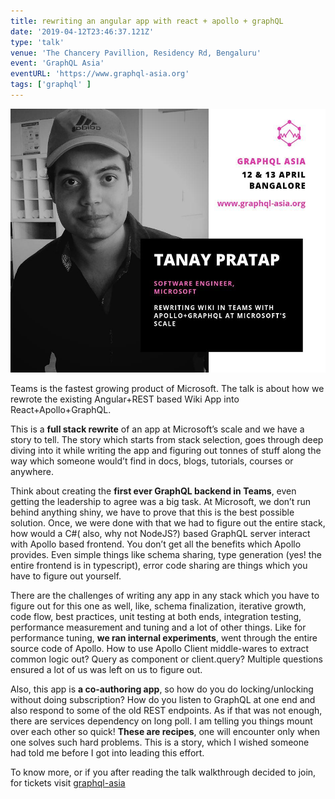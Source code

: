 ```yaml
---
title: rewriting an angular app with react + apollo + graphQL
date: '2019-04-12T23:46:37.121Z'
type: 'talk'
venue: 'The Chancery Pavillion, Residency Rd, Bengaluru'
event: 'GraphQL Asia'
eventURL: 'https://www.graphql-asia.org'
tags: ['graphql' ]
---
```


![The organizers shared the poster recently, I feel this came out really well](./tanay-pratap-graphql-asia-poster.jpg)

Teams is the fastest growing product of Microsoft. The talk is about how we rewrote the existing Angular+REST based Wiki App into React+Apollo+GraphQL.

This is a **full stack rewrite** of an app at Microsoft’s scale and we have a story to tell. The story which starts from stack selection, goes through deep diving into it while writing the app and figuring out tonnes of stuff along the way which someone would’t find in docs, blogs, tutorials, courses or anywhere.

Think about creating the **first ever GraphQL backend in Teams**, even getting the leadership to agree was a big task. At Microsoft, we don’t run behind anything shiny, we have to prove that this is the best possible solution. Once, we were done with that we had to figure out the entire stack, how would a C#( also, why not NodeJS?) based GraphQL server interact with Apollo based frontend. You don’t get all the benefits which Apollo provides. Even simple things like schema sharing, type generation (yes! the entire frontend is in typescript), error code sharing are things which you have to figure out yourself.

There are the challenges of writing any app in any stack which you have to figure out for this one as well, like, schema finalization, iterative growth, code flow, best practices, unit testing at both ends, integration testing, performance measurement and tuning and a lot of other things. Like for performance tuning, **we ran internal experiments**, went through the entire source code of Apollo. How to use Apollo Client middle-wares to extract common logic out? Query as component or client.query? Multiple questions ensured a lot of us was left on us to figure out.

Also, this app is **a co-authoring app**, so how do you do locking/unlocking without doing subscription? How do you listen to GraphQL at one end and also respond to some of the old REST endpoints. As if that was not enough, there are services dependency on long poll. I am telling you things mount over each other so quick! **These are recipes**, one will encounter only when one solves such hard problems. This is a story, which I wished someone had told me before I got into leading this effort.

To know more, or if you after reading the talk walkthrough decided to join, for tickets visit [graphql-asia](https://www.graphql-asia.org/)
